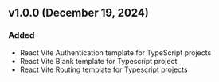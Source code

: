 ## v1.0.0 (December 19, 2024)

### Added

-   React Vite Authentication template for TypeScript projects
-   React Vite Blank template for Typescript project
-   React Vite Routing template for Typescript projects
